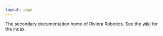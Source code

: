 ```yaml
---
layout: page
---
```


The secondary documentation home of Riviera Robotics. See the [wiki] for the index.

[wiki]: https://github.com/Team5818/Primary/wiki
